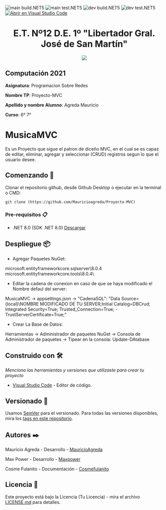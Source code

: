 <!-- Completa abajo cambiando ET12DE1Computacion a tu user|organización y template a tu repo, te recomiendo usar el Find & Replace de tu editor -->
![main build.NET5](https://github.com/ET12DE1Computacion/simpleTemplateCSharp/workflows/main-build.NET5/badge.svg?branch=main) ![main test.NET5](https://github.com/ET12DE1Computacion/simpleTemplateCSharp/workflows/main-test.NET5/badge.svg?branch=main)
![dev build.NET5](https://github.com/ET12DE1Computacion/simpleTemplateCSharp/workflows/dev-build.NET5/badge.svg?branch=dev) ![dev test.NET5](https://github.com/ET12DE1Computacion/simpleTemplateCSharp/workflows/dev-test.NET5/badge.svg?branch=dev)
[![Abrir en Visual Studio Code](https://open.vscode.dev/badges/open-in-vscode.svg)](https://open.vscode.dev/ET12DE1Computacion/simpleTemplateCSharp)
<!-- Borra este comentario y linea después haber cambiado arriba las ocurrencias de tu usuario/repo -->

<h1 align="center">E.T. Nº12 D.E. 1º "Libertador Gral. José de San Martín"</h1>
<p align="center">
  <img src="https://et12.edu.ar/imgs/et12.png">
</p>

## Computación 2021

**Asignatura**: Programacion Sobre Redes

**Nombre TP**: Proyecto-MVC

**Apellido y nombre Alumno**: Agreda Mauricio

**Curso**: 6° 7°

# MusicaMVC

Es un Proyecto que sigue el patron de diceño MVC, en el cual se es capaz de editar, eliminar, agregar y seleccionar (CRUD) registros  segun lo que el usuario desee.

## Comenzando 🚀

Clonar el repositorio github, desde Github Desktop o ejecutar en la terminal o CMD:
```
git clone (https://github.com/Mauricioagreda/Proyecto-MVC)
```

### Pre-requisitos 📋

- .NET 8.0 (SDK .NET 8.0) [Descargar](https://dotnet.microsoft.com/download/dotnet/8.0)

## Despliegue 📦

* Agregar Paquetes NuGet:
  
microsoft.entityframeworkcore.sqlserver\8.0.4\
microsoft.entityframeworkcore.tools\8.0.4\

* Editar la cadena de conexion en caso de que se haya modificado el Nombre defaul del server:

MusicaMVC -> appsettings.json -> "CadenaSQL": "Data Source=(local)\\NOMBRE MODIFICADO DE TU SERVER;Initial Catalog=DBCrud; Integrated Security=True; Trusted_Connection=True; -TrustServerCertificate=True;"

* Crear La Base de Datos:

Herramientas -> Administrador de paquetes NuGet -> Consola de Administrador de paquetes -> Tipear en la consola: Update-DAtabase

## Construido con 🛠️

_Menciona las herramientas y versiones que utilizaste para crear tu proyecto_

* [Visual Studio Code](https://code.visualstudio.com/#alt-downloads) - Editor de código.

## Versionado 📌

Usamos [SemVer](http://semver.org/) para el versionado. Para todas las versiones disponibles, mira los [tags en este repositorio](https://github.com/tuUser/tuRepo/tags).

## Autores ✒️

Mauricio Agreda - Desarrollo - [MauricioAgreda](https://github.com/Mauricioagreda)

Max Power - Desarrollo - [Maxpower](https://github.com/maxpower)

Cosme Fulanito - Documentación - [Cosmefulanito](#Cosmefulanito)

## Licencia 📄

Este proyecto está bajo la Licencia (Tu Licencia) - mira el archivo [LICENSE.md](LICENSE.md) para detalles.
